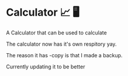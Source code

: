 # Calculator 📈 🖥
A Calculator that can be used to calculate

The calculator now has it's own respitory yay.

The reason it has -copy is that I made a backup.

Currently updating it to be better
